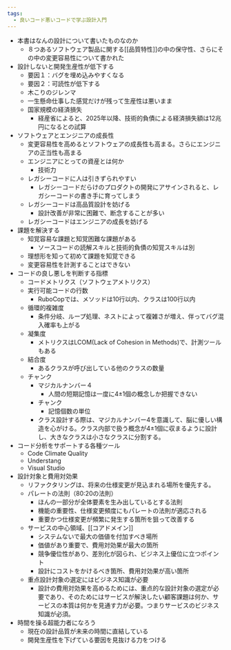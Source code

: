 ```yaml
---
tags:
  - 良いコード悪いコードで学ぶ設計入門
---
```

- 本書はなんの設計について書いたものなのか
	- ８つあるソフトウェア製品に関する[[品質特性]]の中の保守性、さらにその中の変更容易性について書かれた
- 設計しないと開発生産性が低下する
	- 要因１：バグを埋め込みやすくなる
	- 要因２：可読性が低下する
	- 木こりのジレンマ
	- 一生懸命仕事した感覚だけが残って生産性は悪いまま
	- 国家規模の経済損失
		- 経産省によると、2025年以降、技術的負債による経済損失額は12兆円になるとの試算
- ソフトウェアとエンジニアの成長性
	- 変更容易性を高めるとソフトウェアの成長性も高まる。さらにエンジニアの正当性も高まる
	- エンジニアにとっての資産とは何か
		- 技術力
	- レガシーコードに人は引きずられやすい
		- レガシーコードだらけのプロダクトの開発にアサインされると、レガシーコードの書き手に育ってしまう
	- レガシーコードは高品質設計を妨げる
		- 設計改善が非常に困難で、断念することが多い
	- レガシーコードはエンジニアの成長を妨げる
- 課題を解決する
	- 知覚容易な課題と知覚困難な課題がある
		- ソースコードの読解スキルと技術的負債の知覚スキルは別
	- 理想形を知って初めて課題を知覚できる
	- 変更容易性を計測することはできない
- コードの良し悪しを判断する指標
	- コードメトリクス（ソフトウェアメトリクス）
	- 実行可能コードの行数
		- RuboCopでは、メソッドは10行以内、クラスは100行以内
	- 循環的複雑度
		- 条件分岐、ループ処理、ネストによって複雑さが増え、伴ってバグ混入確率も上がる
	- 凝集度
		- メトリクスはLCOM(Lack of Cohesion in Methods)で、計測ツールもある
	- 結合度
		- あるクラスが呼び出している他のクラスの数量
	- チャンク
		- マジカルナンバー４
			- 人間の短期記憶は一度に4±1個の概念しか把握できない
		- チャンク
			- 記憶個数の単位
		- クラス設計する際は、マジカルナンバー4を意識して、脳に優しい構造を心がける。クラス内部で扱う概念が4±1個に収まるように設計し、大きなクラスは小さなクラスに分割する。
- コード分析をサポートする各種ツール
	- Code Climate Quality
	- Understang
	- Visual Studio
- 設計対象と費用対効果
	- リファクタリングは、将来の仕様変更が見込まれる場所を優先する。
	- パレートの法則（80:20の法則）
		- ほんの一部分が全体要素を生み出しているとする法則
		- 機能の重要性、仕様変更頻度にもパレートの法則が適応される
		- 重要かつ仕様変更が頻繁に発生する箇所を狙って改善する
	- サービスの中心領域、[[コアドメイン]]
		- システムないで最大の価値を付加すべき場所
		- 価値があり重要で、費用対効果が最大の箇所
		- 競争優位性があり、差別化が図られ、ビジネス上優位に立つポイント
		- 設計にコストをかけるべき箇所、費用対効果が高い箇所
	- 重点設計対象の選定にはビジネス知識が必要
		- 設計の費用対効果を高めるためには、重点的な設計対象の選定が必要であり、そのためにはサービスが解決したい顧客課題は何か、サービスの本質は何かを見通す力が必要。つまりサービスのビジネス知識が必須。
- 時間を操る超能力者になろう
	- 現在の設計品質が未来の時間に直結している
	- 開発生産性を下げている要因を見抜ける力をつける